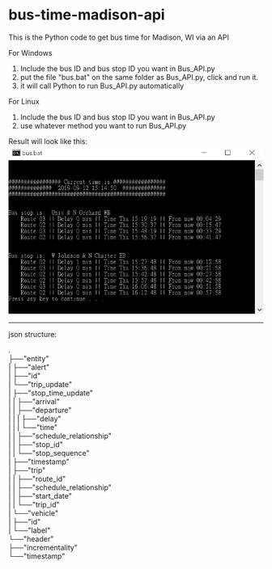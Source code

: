 # bus-time-madison-api
 This is the Python code to get bus time for Madison, WI via an API

For Windows
 1. Include the bus ID and bus stop ID you want in Bus_API.py
 2. put the file "bus.bat" on the same folder as Bus_API.py, click and run it.
 3. it will call Python to run Bus_API.py automatically

For Linux
1. Include the bus ID and bus stop ID you want in Bus_API.py
2. use whatever method you want to run Bus_API.py

Result will look like this:
![Bus Schedule][1]

 -----------------------------------------------

<!--
    use two spaces instead of \n to force a line break
    for example,
    Hello  (<-- two spaces)
    World
-->

 json structure:

 .  
 ├──"entity"  
 |    ├──"alert"  
 |    ├──"id"  
 |    └──"trip_update"  
 |         ├──"stop_time_update"  
 |         |    ├──"arrival"  
 |         |    ├──"departure"  
 |         |    |    ├──"delay"  
 |         |    |    └──"time"  
 |         |    ├──"schedule_relationship"  
 |         |    ├──"stop_id"  
 |         |    └──"stop_sequence"  
 |         ├──"timestamp"  
 |         ├──"trip"  
 |         |    ├──"route_id"  
 |         |    ├──"schedule_relationship"  
 |         |    ├──"start_date"  
 |         |    └──"trip_id"  
 |         └──"vehicle"  
 |              ├──"id"  
 |              └──"label"  
 └──"header"  
      ├──"incrementality"  
      └──"timestamp"  

[1]: https://github.com/lanstonchu/bus-time-madison-api/blob/master/Bus%20Screen.png?raw=true
